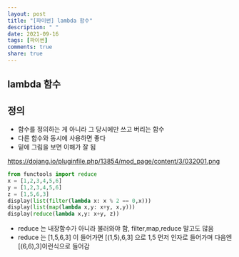 ```yaml
---
layout: post
title: "[파이썬] lambda 함수"
description: " "
date: 2021-09-16
tags: [파이썬]
comments: true
share: true
---
```



## lambda 함수

## 정의

- 함수를 정의하는 게 아니라 그 당시에만 쓰고 버리는 함수
- 다른 함수와 동시에 사용하면 좋다
- 밑에 그림을 보면 이해가 잘 됨

https://dojang.io/pluginfile.php/13854/mod_page/content/3/032001.png

```python
from functools import reduce
x = [1,2,3,4,5,6]
y = [1,2,3,4,5,6]
z = [1,5,6,3]
display(list(filter(lambda x: x % 2 == 0,x)))
display(list(map(lambda x,y: x+y, x,y)))
display(reduce(lambda x,y: x+y, z))
```

- reduce 는 내장함수가 아니라 불러와야 함, filter,map,reduce 말고도 많음
- reduce 는 [1,5,6,3] 이 들어가면 [(1,5),6,3] 으로 1,5 먼저 인자로 들어가며 다음엔 [(6,6),3]이런식으로 들어감

